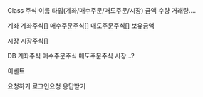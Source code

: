 Class
주식
    이름
    타입(계좌/매수주문/매도주문/시장)
    금액
    수량
    거래량....

계좌
    계좌주식[]
    매수주문주식[]
    매도주문주식[]
    보유금액

시장
    시장주식[]



DB
계좌주식
매수주문주식
매도주문주식
시장...?

이벤트

요청하기
    로그인요청
응답받기

